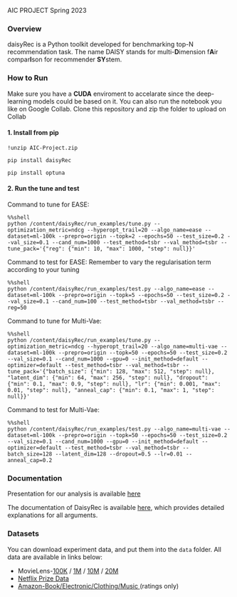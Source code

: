 AIC PROJECT Spring 2023

### Overview

daisyRec is a Python toolkit developed for benchmarking top-N recommendation task. The name DAISY stands for multi-**D**imension f**A**ir compar**I**son for recommender **SY**stem. 

<!---
***[DaisyRec v2.0](https://github.com/recsys-benchmark/DaisyRec-v2.0) is aviable now with more functions, and you are highly recommended to use DaisyRec v2.0***
--->

### How to Run

Make sure you have a **CUDA** enviroment to accelarate since the deep-learning models could be based on it. 
You can also run the notebook you like on Google Collab.
Clone this repository and zip the folder to upload on Collab

#### 1. Install from pip
```
!unzip AIC-Project.zip
```
```
pip install daisyRec
```

```
pip install optuna
```

#### 2. Run the tune and test
Command to tune for EASE:
```
%%shell
python /content/daisyRec/run_examples/tune.py --optimization_metric=ndcg --hyperopt_trail=20 --algo_name=ease --dataset=ml-100k --prepro=origin --topk=2 --epochs=50 --test_size=0.2 --val_size=0.1 --cand_num=1000 --test_method=tsbr --val_method=tsbr --tune_pack='{"reg": {"min": 10, "max": 1000, "step": null}}'
```

Command to test for EASE:
Remember to vary the regularisation term according to your tuning
```
%%shell
python /content/daisyRec/run_examples/test.py --algo_name=ease --dataset=ml-100k --prepro=origin --topk=5 --epochs=50 --test_size=0.2 --val_size=0.1 --cand_num=100 --test_method=tsbr --val_method=tsbr --reg=50
```
Command to tune for Multi-Vae:
```
%%shell
python /content/daisyRec/run_examples/tune.py --optimization_metric=ndcg --hyperopt_trail=20 --algo_name=multi-vae --dataset=ml-100k --prepro=origin --topk=50 --epochs=50 --test_size=0.2 --val_size=0.1 --cand_num=1000 --gpu=0 --init_method=default --optimizer=default --test_method=tsbr --val_method=tsbr --tune_pack='{"batch_size": {"min": 128, "max": 512, "step": null}, "latent_dim": {"min": 64, "max": 256, "step": null}, "dropout": {"min": 0.1, "max": 0.9, "step": null}, "lr": {"min": 0.001, "max": 0.01, "step": null}, "anneal_cap": {"min": 0.1, "max": 1, "step": null}}'
```

Command to test for Multi-Vae:
```
%%shell
python /content/daisyRec/run_examples/test.py --algo_name=multi-vae --dataset=ml-100k --prepro=origin --topk=50 --epochs=50 --test_size=0.2 --val_size=0.1 --cand_num=1000 --gpu=0 --init_method=default --optimizer=default --test_method=tsbr --val_method=tsbr --batch_size=128 --latent_dim=128 --dropout=0.5 --lr=0.01 --anneal_cap=0.2
```

### Documentation 

Presentation for our analysis is available [here](https://docs.google.com/presentation/d/1Aydrc2TI8N73Uy8H8mwDvj6p8IKMZwWkkBqi5tu9Qms/edit?usp=sharing)

The documentation of DaisyRec is available [here](https://daisyrec.readthedocs.io/en/latest/), which provides detailed explanations for all arguments.

### Datasets

You can download experiment data, and put them into the `data` folder.
All data are available in links below: 

  - MovieLens-[100K](https://grouplens.org/datasets/movielens/100k/) / [1M](https://grouplens.org/datasets/movielens/1m/) / [10M](https://grouplens.org/datasets/movielens/10m/) / [20M](https://grouplens.org/datasets/movielens/20m/)
  - [Netflix Prize Data](https://archive.org/download/nf_prize_dataset.tar)
  - [Amazon-Book/Electronic/Clothing/Music ](http://jmcauley.ucsd.edu/data/amazon/links.html)(ratings only)
